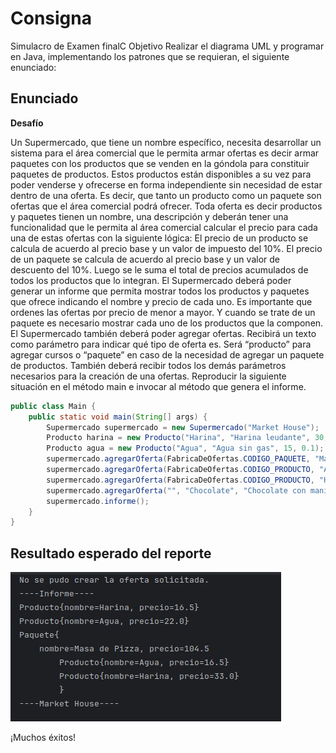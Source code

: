 # Consigna


Simulacro de Examen finalC Objetivo
Realizar el diagrama UML y programar en Java, implementando los patrones que se requieran, el siguiente enunciado:

## Enunciado

**Desafío**

Un Supermercado, que tiene un nombre específico, necesita desarrollar un sistema para el área comercial que le permita armar ofertas es decir armar paquetes con 
los productos que se venden en la góndola para constituir paquetes de productos. 
Estos productos están disponibles a su vez para poder venderse y ofrecerse en forma independiente sin necesidad de estar dentro de una oferta. 
Es decir, que tanto un producto como un paquete son ofertas que el área comercial podrá ofrecer.
Toda oferta es decir productos y paquetes tienen un nombre, una descripción y deberán tener una funcionalidad que le permita al área comercial calcular
el precio para cada una de estas ofertas con la siguiente lógica:
El precio de un producto se calcula de acuerdo al precio base y un valor de impuesto del 10%.
El precio de un paquete se calcula de acuerdo al precio base y un valor de descuento del 10%. Luego se le suma el total de precios acumulados de todos los productos que lo integran.
El Supermercado deberá poder generar un informe que permita mostrar todos los productos y paquetes que ofrece indicando el nombre y precio de cada uno. Es importante 
que ordenes las ofertas por precio de menor a mayor. Y cuando se trate de un paquete es necesario mostrar cada uno de los productos que la componen.
El Supermercado también deberá poder agregar ofertas. Recibirá un texto como parámetro para indicar qué tipo de oferta es. Será “producto” para agregar cursos o “paquete”
en caso de la necesidad de agregar un paquete de productos. También deberá recibir todos los demás parámetros necesarios para la creación de una ofertas.
Reproducir la siguiente situación en el método main e invocar al método que genera el informe.

```java
public class Main {
    public static void main(String[] args) {
        Supermercado supermercado = new Supermercado("Market House");
        Producto harina = new Producto("Harina", "Harina leudante", 30, 0.1);
        Producto agua = new Producto("Agua", "Agua sin gas", 15, 0.1);
        supermercado.agregarOferta(FabricaDeOfertas.CODIGO_PAQUETE, "Masa de Pizza", "Ingredientes de pizza", 50, List.of(agua, harina));
        supermercado.agregarOferta(FabricaDeOfertas.CODIGO_PRODUCTO, "Agua", "Agua con gas", 20, List.of());
        supermercado.agregarOferta(FabricaDeOfertas.CODIGO_PRODUCTO, "Harina", "Harina común", 15, List.of());
        supermercado.agregarOferta("", "Chocolate", "Chocolate con maní", 20, List.of());
        supermercado.informe();
    }
}

```

## Resultado esperado del reporte

![result.jpeg](result.jpeg)

¡Muchos éxitos!